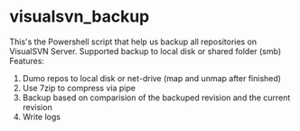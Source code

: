 # visualsvn_backup
This's the Powershell script that help us backup all repositories on VisualSVN Server. Supported backup to local disk or shared folder (smb)
Features:
1. Dumo repos to local disk or net-drive (map and unmap after finished)
2. Use 7zip to compress via pipe
2. Backup based on comparision of the backuped revision and the current revision
3. Write logs
